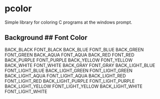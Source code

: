 # pcolor
Simple library for coloring C programs at the windows prompt.

## Background           ## Font Color
BACK_BLACK              FONT_BLACK
BACK_BLUE               FONT_BLUE 
BACK_GREEN              FONT_GREEN
BACK_AQUA               FONT_AQUA
BACK_RED                FONT_RED
BACK_PURPLE             FONT_PURPLE
BACK_YELLOW             FONT_YELLOW
BACK_WHITE              FONT_WHITE
BACK_GRAY               FONT_GRAY
BACK_LIGHT_BLUE         FONT_LIGHT_BLUE
BACK_LIGHT_GREEN        FONT_LIGHT_GREEN
BACK_LIGHT_AQUA         FONT_LIGHT_AQUA
BACK_LIGHT_RED          FONT_LIGHT_RED
BACK_LIGHT_PURPLE       FONT_LIGHT_PURPLE
BACK_LIGHT_YELLOW       FONT_LIGHT_YELLOW
BACK_LIGHT_WHITE        FONT_LIGHT_WHITE
